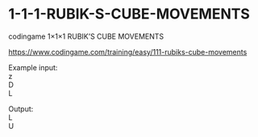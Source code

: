 # 1-1-1-RUBIK-S-CUBE-MOVEMENTS

codingame 1×1×1 RUBIK’S CUBE MOVEMENTS

https://www.codingame.com/training/easy/111-rubiks-cube-movements  

Example input:  
z  
D  
L  
  
Output:  
L  
U  
